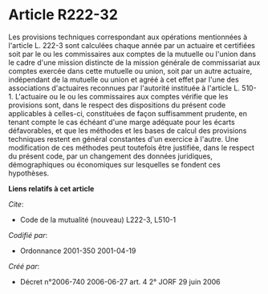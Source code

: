 # Article R222-32

Les provisions techniques correspondant aux opérations mentionnées à l'article L. 222-3 sont calculées chaque année par un
actuaire et certifiées soit par le ou les commissaires aux comptes de la mutuelle ou l'union dans le cadre d'une mission
distincte de la mission générale de commissariat aux comptes exercée dans cette mutuelle ou union, soit par un autre
actuaire, indépendant de la mutuelle ou union et agréé à cet effet par l'une des associations d'actuaires reconnues par
l'autorité instituée à l'article L. 510-1. L'actuaire ou le ou les commissaires aux comptes vérifie que les provisions sont,
dans le respect des dispositions du présent code applicables à celles-ci, constituées de façon suffisamment prudente, en
tenant compte le cas échéant d'une marge adéquate pour les écarts défavorables, et que les méthodes et les bases de calcul
des provisions techniques restent en général constantes d'un exercice à l'autre. Une modification de ces méthodes peut
toutefois être justifiée, dans le respect du présent code, par un changement des données juridiques, démographiques ou
économiques sur lesquelles se fondent ces hypothèses.

**Liens relatifs à cet article**

_Cite_:

  - Code de la mutualité (nouveau) L222-3, L510-1

_Codifié par_:

  - Ordonnance 2001-350 2001-04-19

_Créé par_:

  - Décret n°2006-740 2006-06-27 art. 4 2° JORF 29 juin 2006
